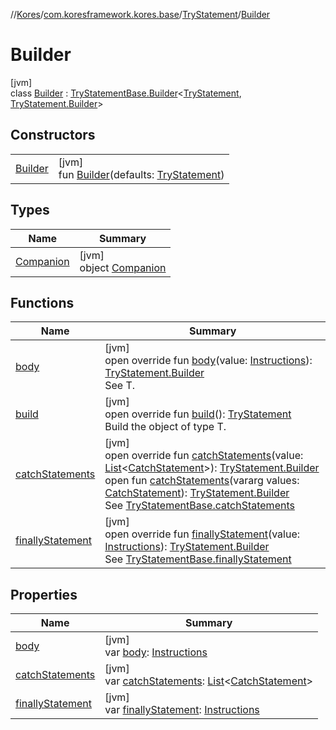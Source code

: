 //[Kores](../../../../index.md)/[com.koresframework.kores.base](../../index.md)/[TryStatement](../index.md)/[Builder](index.md)

# Builder

[jvm]\
class [Builder](index.md) : [TryStatementBase.Builder](../../-try-statement-base/-builder/index.md)<[TryStatement](../index.md), [TryStatement.Builder](index.md)>

## Constructors

| | |
|---|---|
| [Builder](-builder.md) | [jvm]<br>fun [Builder](-builder.md)(defaults: [TryStatement](../index.md)) |

## Types

| Name | Summary |
|---|---|
| [Companion](-companion/index.md) | [jvm]<br>object [Companion](-companion/index.md) |

## Functions

| Name | Summary |
|---|---|
| [body](body.md) | [jvm]<br>open override fun [body](body.md)(value: [Instructions](../../../com.koresframework.kores/-instructions/index.md)): [TryStatement.Builder](index.md)<br>See T. |
| [build](build.md) | [jvm]<br>open override fun [build](build.md)(): [TryStatement](../index.md)<br>Build the object of type T. |
| [catchStatements](catch-statements.md) | [jvm]<br>open override fun [catchStatements](catch-statements.md)(value: [List](https://kotlinlang.org/api/latest/jvm/stdlib/kotlin.collections/-list/index.html)<[CatchStatement](../../-catch-statement/index.md)>): [TryStatement.Builder](index.md)<br>open fun [catchStatements](../../-try-statement-base/-builder/catch-statements.md)(vararg values: [CatchStatement](../../-catch-statement/index.md)): [TryStatement.Builder](index.md)<br>See [TryStatementBase.catchStatements](../../-try-statement-base/catch-statements.md) |
| [finallyStatement](finally-statement.md) | [jvm]<br>open override fun [finallyStatement](finally-statement.md)(value: [Instructions](../../../com.koresframework.kores/-instructions/index.md)): [TryStatement.Builder](index.md)<br>See [TryStatementBase.finallyStatement](../../-try-statement-base/finally-statement.md) |

## Properties

| Name | Summary |
|---|---|
| [body](body.md) | [jvm]<br>var [body](body.md): [Instructions](../../../com.koresframework.kores/-instructions/index.md) |
| [catchStatements](catch-statements.md) | [jvm]<br>var [catchStatements](catch-statements.md): [List](https://kotlinlang.org/api/latest/jvm/stdlib/kotlin.collections/-list/index.html)<[CatchStatement](../../-catch-statement/index.md)> |
| [finallyStatement](finally-statement.md) | [jvm]<br>var [finallyStatement](finally-statement.md): [Instructions](../../../com.koresframework.kores/-instructions/index.md) |
